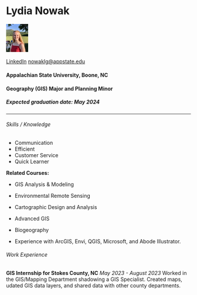 Lydia Nowak
======
<img src= "Images/IMG_92552.JPG" width=60 /> 


<a href="www.linkedin.com/in/lydia-nowak-2b68b7266">LinkedIn</a>
nowaklg@appstate.edu


#### Appalachian State University, Boone, NC
#### Geography (GIS) Major and Planning Minor
##### Expected graduation date: May 2024
---
###### Skills / Knowledge
* Communication
* Efficient
* Customer Service
* Quick Learner

**Related Courses:**
* GIS Analysis & Modeling
* Environmental Remote Sensing
* Cartographic Design and Analysis
* Advanced GIS
* Biogeography

* Experience with ArcGIS, Envi, QGIS, Microsoft, and Abode Illustrator. 
###### Work Experience
**GIS Internship for Stokes County, NC**
*May 2023 - August 2023*
Worked in the GIS/Mapping Department shadowing a GIS Specialist. Created maps, udated GIS data layers, and shared data with other county departments.

